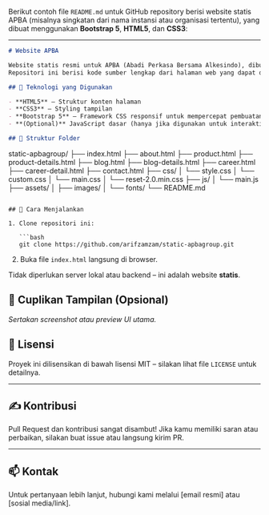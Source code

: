 Berikut contoh file `README.md` untuk GitHub repository berisi website statis APBA (misalnya singkatan dari nama instansi atau organisasi tertentu), yang dibuat menggunakan **Bootstrap 5**, **HTML5**, dan **CSS3**:

---

```markdown
# Website APBA

Website statis resmi untuk APBA (Abadi Perkasa Bersama Alkesindo), dibuat menggunakan **HTML5**, **CSS3**, dan **Bootstrap 5**.  
Repositori ini berisi kode sumber lengkap dari halaman web yang dapat digunakan untuk keperluan informasi publik, presentasi organisasi, atau dokumentasi online.

## 🔧 Teknologi yang Digunakan

- **HTML5** – Struktur konten halaman
- **CSS3** – Styling tampilan
- **Bootstrap 5** – Framework CSS responsif untuk mempercepat pembuatan UI
- **(Optional)** JavaScript dasar (hanya jika digunakan untuk interaktivitas ringan)

## 📂 Struktur Folder

```

static-apbagroup/
├── index.html
├── about.html
├── product.html
├── product-details.html
├── blog.html
├── blog-details.html
├── career.html
├── career-detail.html
├── contact.html
├── css/
│   └── style.css
│   └── custom.css
│   └── main.css
│   └── reset-2.0.min.css
├── js/
│   └── main.js
├── assets/
│   ├── images/
│   └── fonts/
└── README.md

````

## 🚀 Cara Menjalankan

1. Clone repositori ini:

   ```bash
   git clone https://github.com/arifzamzam/static-apbagroup.git
````

2. Buka file `index.html` langsung di browser.

Tidak diperlukan server lokal atau backend – ini adalah website **statis**.

## 📸 Cuplikan Tampilan (Opsional)

*Sertakan screenshot atau preview UI utama.*

## 📄 Lisensi

Proyek ini dilisensikan di bawah lisensi MIT – silakan lihat file `LICENSE` untuk detailnya.

---

## ✍️ Kontribusi

Pull Request dan kontribusi sangat disambut!
Jika kamu memiliki saran atau perbaikan, silakan buat issue atau langsung kirim PR.

---

## 📫 Kontak

Untuk pertanyaan lebih lanjut, hubungi kami melalui \[email resmi] atau \[sosial media/link].

```

